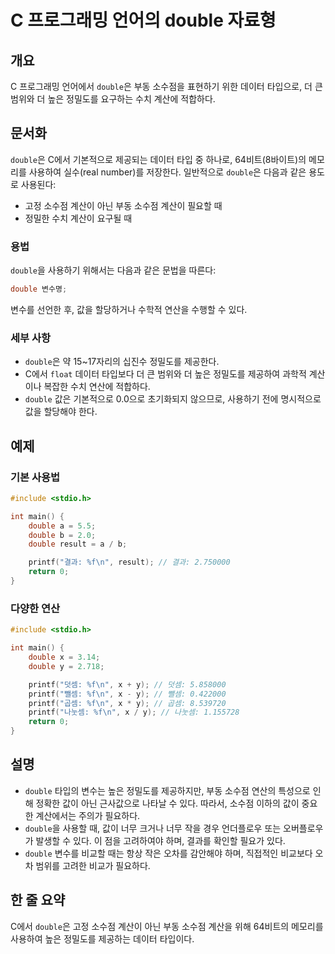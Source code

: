 <!--
Meta Description: # C 프로그래밍 언어의 double 자료형 ## 개요 C 프로그래밍 언어에서 `double`은 부동 소수점을 표현하기 위한 데이터 타입으로, 더 큰 범위와 더 높은 정밀도를 요구하는 수치 계산에 적합하다. ## 문서화 `double`은 C에서 기본적으로 제공되는 데이...
Meta Keywords: double, 소수점, 정밀도를, printf, 데이터
-->

# C 프로그래밍 언어의 double 자료형

## 개요
C 프로그래밍 언어에서 `double`은 부동 소수점을 표현하기 위한 데이터 타입으로, 더 큰 범위와 더 높은 정밀도를 요구하는 수치 계산에 적합하다.

## 문서화
`double`은 C에서 기본적으로 제공되는 데이터 타입 중 하나로, 64비트(8바이트)의 메모리를 사용하여 실수(real number)를 저장한다. 일반적으로 `double`은 다음과 같은 용도로 사용된다:
- 고정 소수점 계산이 아닌 부동 소수점 계산이 필요할 때
- 정밀한 수치 계산이 요구될 때

### 용법
`double`을 사용하기 위해서는 다음과 같은 문법을 따른다:
```c
double 변수명;
```
변수를 선언한 후, 값을 할당하거나 수학적 연산을 수행할 수 있다.

### 세부 사항
- `double`은 약 15~17자리의 십진수 정밀도를 제공한다.
- C에서 `float` 데이터 타입보다 더 큰 범위와 더 높은 정밀도를 제공하여 과학적 계산이나 복잡한 수치 연산에 적합하다.
- `double` 값은 기본적으로 0.0으로 초기화되지 않으므로, 사용하기 전에 명시적으로 값을 할당해야 한다.

## 예제
### 기본 사용법
```c
#include <stdio.h>

int main() {
    double a = 5.5;
    double b = 2.0;
    double result = a / b;

    printf("결과: %f\n", result); // 결과: 2.750000
    return 0;
}
```

### 다양한 연산
```c
#include <stdio.h>

int main() {
    double x = 3.14;
    double y = 2.718;

    printf("덧셈: %f\n", x + y); // 덧셈: 5.858000
    printf("뺄셈: %f\n", x - y); // 뺄셈: 0.422000
    printf("곱셈: %f\n", x * y); // 곱셈: 8.539720
    printf("나눗셈: %f\n", x / y); // 나눗셈: 1.155728
    return 0;
}
```

## 설명
- `double` 타입의 변수는 높은 정밀도를 제공하지만, 부동 소수점 연산의 특성으로 인해 정확한 값이 아닌 근사값으로 나타날 수 있다. 따라서, 소수점 이하의 값이 중요한 계산에서는 주의가 필요하다.
- `double`을 사용할 때, 값이 너무 크거나 너무 작을 경우 언더플로우 또는 오버플로우가 발생할 수 있다. 이 점을 고려하여야 하며, 결과를 확인할 필요가 있다.
- `double` 변수를 비교할 때는 항상 작은 오차를 감안해야 하며, 직접적인 비교보다 오차 범위를 고려한 비교가 필요하다.

## 한 줄 요약
C에서 `double`은 고정 소수점 계산이 아닌 부동 소수점 계산을 위해 64비트의 메모리를 사용하여 높은 정밀도를 제공하는 데이터 타입이다.